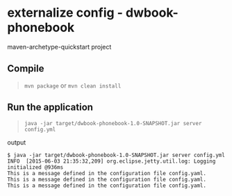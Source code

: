 # externalize config - dwbook-phonebook

maven-archetype-quickstart project

## Compile

> `mvn package` or `mvn clean install`

## Run the application

> `java -jar target/dwbook-phonebook-1.0-SNAPSHOT.jar server config.yml`

output

```
$ java -jar target/dwbook-phonebook-1.0-SNAPSHOT.jar server config.yml
INFO  [2015-06-03 21:35:32,209] org.eclipse.jetty.util.log: Logging initialized @936ms
This is a message defined in the configuration file config.yaml.
This is a message defined in the configuration file config.yaml.
This is a message defined in the configuration file config.yaml.
```
